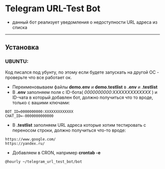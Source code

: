 # Telegram URL-Test Bot
- данный бот реализует уведомления о недоступности URL адреса из списка
------------

## Установка
### UBUNTU:
Код писался под убунту, по этому если будете запускать на другой ОС - проверьте что все работает ок.
- Переименовываем файлы **demo.env** и **demo.testlist** в **.env** и **.testlist**
- В **.env** заполняем поля с ID-бота( _0000000000:ХХХХХХХХХХХХХ_ ) и ID-чата в который добавлен бот, должно получиться что то вроде, только с вашими ключами:
 ```
BOT_ID=0000000000:ХХХХХХХХХХХХХ
CHAT_ID=-0000000000000
 ```
- В **.testlist** заполняем URL адреса которые хотим тестировать с переносом строки, должно получиться что-то вроде:
```
https://www.google.com/
https://yandex.ru/
```
- Добавляем в CRON, например **crontab -e**
```
@hourly ~/telegram_url_test_bot/bot
```

